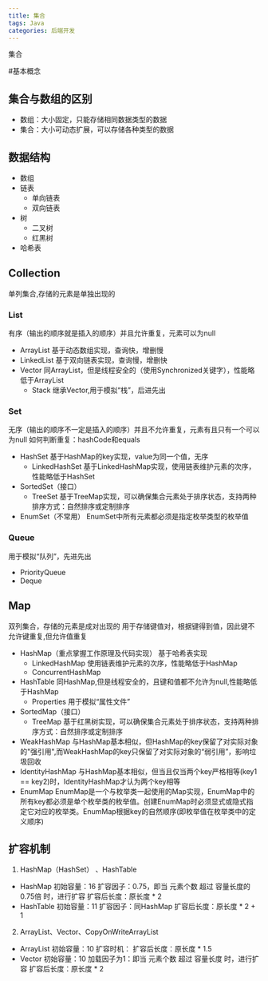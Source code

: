 ```yaml
---
title: 集合
tags: Java
categories: 后端开发
---
```


集合
<!-- more -->

#基本概念
## 集合与数组的区别
* 数组：大小固定，只能存储相同数据类型的数据
* 集合：大小可动态扩展，可以存储各种类型的数据

## 数据结构
* 数组
* 链表
    * 单向链表
    * 双向链表
* 树
    * 二叉树
    * 红黑树
* 哈希表

## Collection
单列集合,存储的元素是单独出现的
### List
有序（输出的顺序就是插入的顺序）并且允许重复，元素可以为null
* ArrayList
基于动态数组实现，查询快，增删慢
* LinkedList
基于双向链表实现，查询慢，增删快
* Vector
同ArrayList，但是线程安全的（使用Synchronized关键字），性能略低于ArrayList
    * Stack
    继承Vector,用于模拟“栈”，后进先出
### Set
无序（输出的顺序不一定是插入的顺序）并且不允许重复，元素有且只有一个可以为null
如何判断重复：hashCode和equals
* HashSet
基于HashMap的key实现，value为同一个值，无序
    * LinkedHashSet
    基于LinkedHashMap实现，使用链表维护元素的次序，性能略低于HashSet
* SortedSet（接口）
    * TreeSet
    基于TreeMap实现，可以确保集合元素处于排序状态，支持两种排序方式：自然排序或定制排序
* EnumSet（不常用）
EnumSet中所有元素都必须是指定枚举类型的枚举值
### Queue
用于模拟“队列”，先进先出
* PriorityQueue
* Deque

## Map
双列集合，存储的元素是成对出现的
用于存储键值对，根据键得到值，因此键不允许键重复,但允许值重复
* HashMap（重点掌握工作原理及代码实现）
基于哈希表实现
    * LinkedHashMap
    使用链表维护元素的次序，性能略低于HashMap
    * ConcurrentHashMap
* HashTable
同HashMap,但是线程安全的，且键和值都不允许为null,性能略低于HashMap
    * Properties 
    用于模拟“属性文件”
* SortedMap（接口）
    * TreeMap
    基于红黑树实现，可以确保集合元素处于排序状态，支持两种排序方式：自然排序或定制排序
* WeakHashMap
与HashMap基本相似，但HashMap的key保留了对实际对象的"强引用",而WeakHashMap的key只保留了对实际对象的“弱引用”，影响垃圾回收
* IdentityHashMap
与HashMap基本相似，但当且仅当两个key严格相等(key1 == key2)时，IdentityHashMap才认为两个key相等
* EnumMap
EnumMap是一个与枚举类一起使用的Map实现，EnumMap中的所有key都必须是单个枚举类的枚举值。创建EnumMap时必须显式或隐式指定它对应的枚举类。EnumMap根据key的自然顺序(即枚举值在枚举类中的定义顺序)

## 扩容机制
1. HashMap（HashSet） 、HashTable
* HashMap
初始容量：16
扩容因子：0.75，即当 元素个数 超过 容量长度的0.75倍 时，进行扩容
扩容后长度：原长度 * 2
* HashTable
初始容量：11
扩容因子：同HashMap
扩容后长度：原长度 * 2 + 1
2. ArrayList、Vector、CopyOnWriteArrayList
* ArrayList
初始容量：10
扩容时机：
扩容后长度：原长度 * 1.5
* Vector
初始容量：10
加载因子为1：即当 元素个数 超过 容量长度 时，进行扩容
扩容后长度：原长度 * 2